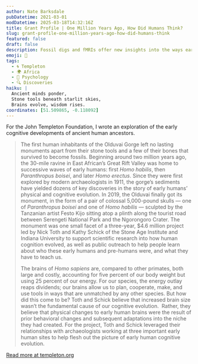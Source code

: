 ```yaml
---
author: Nate Barksdale
pubDatetime: 2021-03-01
modDatetime: 2025-03-18T14:32:16Z
title: Grant Profile | One Million Years Ago, How Did Humans Think?
slug: grant-profile-one-million-years-ago-how-did-humans-think
featured: false
draft: false
description: Fossil digs and fMRIs offer new insights into the ways early humans lived and thought, more than a million years ago.
emoji: 🤔
tags:
  - 🌀 Templeton
  - 🌍 Africa
  - 🧠 Psychology
  - 🔍 Discoveries
haiku: |
  Ancient minds ponder,  
  Stone tools beneath starlit skies,  
  Brains evolve, wisdom rises.
coordinates: [51.509865, -0.118092]
---
```


For the John Templeton Foundation, I wrote an exploration of the early cognitive developments of ancient human ancestors.

> The first human inhabitants of the Olduvai Gorge left no lasting monuments apart from their stone tools and a few of their bones that survived to become fossils. Beginning around two million years ago, the 30-mile ravine in East African’s Great Rift Valley was home to successive waves of early humans: first *Homo habilis*, then *Paranthropus boisei*, and later *Homo erectus*. Since they were first explored by modern archaeologists in 1911, the gorge’s sediments have yielded dozens of key discoveries in the story of early humans’ physical and cognitive evolution. In 2019, the Olduvai finally got its monument, in the form of a pair of colossal 5,000-pound skulls — one of *Paranthropus boisei* and one of *Homo habilis* — sculpted by the Tanzanian artist Festo Kijo sitting atop a plinth along the tourist road between Serengeti National Park and the Ngorongoro Crater. The monument was one small facet of a three-year, $4.6 million project led by Nick Toth and Kathy Schick of the Stone Age Institute and Indiana University to support scientific research into how human cognition evolved, as well as public outreach to help people learn about who these early humans and pre-humans were, and what they have to teach us.
>
> The brains of *Homo sapiens* are, compared to other primates, both large and costly, accounting for five percent of our body weight but using 25 percent of our energy. For our species, the energy outlay reaps dividends; our brains allow us to plan, cooperate, make, and use tools in ways that are unmatched by any other species. But how did this come to be? Toth and Schick believe that increased brain size wasn’t the fundamental cause of our cognitive evolution.  Rather, they believe that physical changes to early human brains were the result of prior behavioral changes and subsequent adaptations into the niche they had created. For the project, Toth and Schick leveraged their relationships with archaeologists working at three important early human sites to help flesh out the picture of early human cognitive evolution.

[Read more at templeton.org](https://www.templeton.org/grant/what-drives-human-cognitive-evolution)
